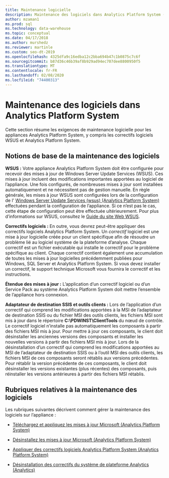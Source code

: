 ```yaml
---
title: Maintenance logicielle
description: Maintenance des logiciels dans Analytics Platform System (APS).
author: mzaman1
ms.prod: sql
ms.technology: data-warehouse
ms.topic: conceptual
ms.date: 04/17/2018
ms.author: murshedz
ms.reviewer: martinle
ms.custom: seo-dt-2019
ms.openlocfilehash: 4325dfa9c16edba12c2bba694b47c1b0875c7c6f
ms.sourcegitcommit: b87d36c46b39af8b929ad94ec707dee8800950f5
ms.translationtype: MT
ms.contentlocale: fr-FR
ms.lasthandoff: 02/08/2020
ms.locfileid: "74400313"
---
```

# <a name="software-servicing-in-analytics-platform-system"></a>Maintenance des logiciels dans Analytics Platform System
Cette section résume les exigences de maintenance logicielle pour les appliances Analytics Platform System, y compris les correctifs logiciels WSUS et Analytics Platform System.  
  
## <a name="Basics"></a>Notions de base de la maintenance des logiciels  
**WSUS :** Votre appliance Analytics Platform System doit être configurée pour recevoir des mises à jour de Windows Server Update Services (WSUS). Ces mises à jour incluent des modifications importantes apportées au logiciel de l’appliance. Une fois configurés, de nombreuses mises à jour sont installées automatiquement et ne nécessitent pas de gestion manuelle. En règle générale, les mises à jour WSUS sont configurées lors de la configuration de l' [Windows Server Update Services &#40;wsus&#41; &#40;Analytics Platform System&#41;](configure-windows-server-update-services-wsus.md) effectuées pendant la configuration de l’appliance. Si ce n’est pas le cas, cette étape de configuration peut être effectuée ultérieurement. Pour plus d’informations sur WSUS, consultez le [Guide du site Web WSUS](https://go.microsoft.com/fwlink/?LinkId=202417).  
  
**Correctifs logiciels :** En outre, vous devrez peut-être appliquer des correctifs logiciels Analytics Platform System. Un *correctif* logiciel est une mise à jour logicielle créée pour un client spécifique afin de résoudre un problème lié au logiciel système de la plateforme d’analyse. Chaque correctif est un fichier exécutable qui installe le correctif pour le problème spécifique au client. Chaque correctif contient également une accumulation de toutes les mises à jour logicielles précédemment publiées pour Windows, SQL Server et Analytics Platform System. Si vous devez installer un correctif, le support technique Microsoft vous fournira le correctif et les instructions.  
  
**Étendue des mises à jour :** L’application d’un correctif logiciel ou d’un Service Pack au système Analytics Platform System doit mettre l’ensemble de l’appliance hors connexion.  
  
**Adaptateur de destination SSIS et outils clients :** Lors de l’application d’un correctif qui comprend les modifications apportées à la MSI de l’adaptateur de destination SSIS ou du fichier MSI des outils clients, les fichiers MSI sont mis à jour dans le répertoire **C:\PDWINST\ClientTools** du nœud de contrôle. Le correctif logiciel n’installe pas automatiquement les composants à partir des fichiers MSI mis à jour. Pour mettre à jour ces composants, le client doit désinstaller les anciennes versions des composants et installer les nouvelles versions à partir des fichiers MSI mis à jour. Lors de la désinstallation d’un correctif qui comprend les modifications apportées au MSI de l’adaptateur de destination SSIS ou à l’outil MSI des outils clients, les fichiers MSI de ces composants seront rétablis aux versions précédentes. Pour rétablir la version précédente de ces composants, le client doit désinstaller les versions existantes (plus récentes) des composants, puis réinstaller les versions antérieures à partir des fichiers MSI rétablis.  
  
## <a name="software-servicing-topics"></a>Rubriques relatives à la maintenance des logiciels  
Les rubriques suivantes décrivent comment gérer la maintenance des logiciels sur l’appliance :  
  
-   [Téléchargez et appliquez les mises à jour Microsoft &#40;Analytics Platform System&#41;](download-and-apply-microsoft-updates.md)  
  
-   [Désinstallez les mises à jour Microsoft &#40;Analytics Platform System&#41;](uninstall-microsoft-updates.md)  
  
-   [Appliquer des correctifs logiciels Analytics Platform System &#40;Analytics Platform System&#41;](apply-analytics-platform-system-hotfixes.md)  
  
-   [Désinstallation des correctifs du système de plateforme Analytics &#40;Analytics&#41;](uninstall-analytics-platform-system-hotfixes.md)  
  
<!-- MISSING LINKS ## See Also  
[Common Metadata Query Examples &#40;SQL Server PDW&#41;](../sqlpdw/common-metadata-query-examples-sql-server-pdw.md)  -->  
  
